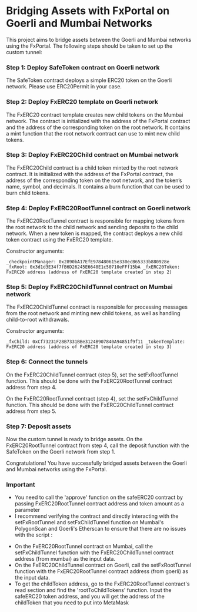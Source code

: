 # Bridging Assets with FxPortal on Goerli and Mumbai Networks

This project aims to bridge assets between the Goerli and Mumbai networks using the FxPortal. The following steps should be taken to set up the custom tunnel:

### Step 1: Deploy SafeToken contract on Goerli network

The SafeToken contract deploys a simple ERC20 token on the Goerli network. Please use ERC20Permit in your case.

### Step 2: Deploy FxERC20 template on Goerli network

The FxERC20 contract template creates new child tokens on the Mumbai network. The contract is initialized with the address of the FxPortal contract and the address of the corresponding token on the root network. It contains a mint function that the root network contract can use to mint new child tokens.

### Step 3: Deploy FxERC20Child contract on Mumbai network

The FxERC20Child contract is a child token minted by the root network contract. It is initialized with the address of the FxPortal contract, the address of the corresponding token on the root network, and the token’s name, symbol, and decimals. It contains a burn function that can be used to burn child tokens.

### Step 4: Deploy FxERC20RootTunnel contract on Goerli network

The FxERC20RootTunnel contract is responsible for mapping tokens from the root network to the child network and sending deposits to the child network. When a new token is mapped, the contract deploys a new child token contract using the FxERC20 template.

Constructor arguments:

`_checkpointManager: 0x2890bA17EfE978480615e330ecB65333b880928e
_fxRoot: 0x3d1d3E34f7fB6D26245E6640E1c50710eFFf15bA
_fxERC20Token: FxERC20 address (address of FxERC20 template created in step 2)`

### Step 5: Deploy FxERC20ChildTunnel contract on Mumbai network

The FxERC20ChildTunnel contract is responsible for processing messages from the root network and minting new child tokens, as well as handling child-to-root withdrawals.

Constructor arguments:

`_fxChild: 0xCf73231F28B7331BBe3124B907840A94851f9f11
_tokenTemplate: FxERC20 address (address of FxERC20 template created in step 3)`

### Step 6: Connect the tunnels

On the FxERC20ChildTunnel contract (step 5), set the setFxRootTunnel function. This should be done with the FxERC20RootTunnel contract address from step 4.

On the FxERC20RootTunnel contract (step 4), set the setFxChildTunnel function. This should be done with the FxERC20ChildTunnel contract address from step 5.

### Step 7: Deposit assets

Now the custom tunnel is ready to bridge assets. On the FxERC20RootTunnel contract from step 4, call the deposit function with the SafeToken on the Goerli network from step 1.

Congratulations! You have successfully bridged assets between the Goerli and Mumbai networks using the FxPortal.

### Important

-   You need to call the 'approve' function on the safeERC20 contract by passing FxERC20RootTunnel contract address and token amount as a parameter
-   I recommend verifying the contract and directly interacting with the setFxRootTunnel and setFxChildTunnel function on Mumbai's PolygonScan and Goerli's Etherscan to ensure that there are no issues with the script :

*   On the FxERC20RootTunnel contract on Mumbai, call the setFxChildTunnel function with the FxERC20ChildTunnel contract address (from mumbai) as the input data.
*   On the FxERC20ChildTunnel contract on Goerli, call the setFxRootTunnel function with the FxERC20RootTunnel contract address (from goerli) as the input data.
*   To get the childToken address, go to the FxERC20RootTunnel contract's read section and find the 'rootToChildTokens' function. Input the safeERC20 token address, and you will get the address of the childToken that you need to put into MetaMask
